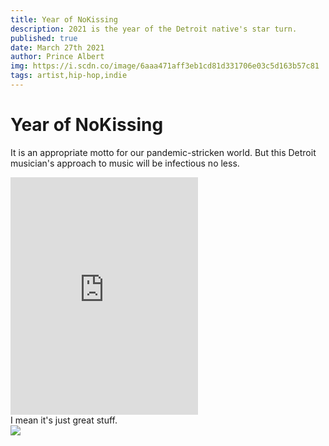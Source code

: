 ```yaml
---
title: Year of NoKissing
description: 2021 is the year of the Detroit native's star turn.
published: true
date: March 27th 2021
author: Prince Albert
img: https://i.scdn.co/image/6aaa471aff3eb1cd81d331706e03c5d163b57c81
tags: artist,hip-hop,indie
---
```


# Year of NoKissing

<span class="intro">It</span> is an appropriate motto for our pandemic-stricken world.
But this Detroit musician's approach to music will be infectious no less.
<div>
<iframe src="https://open.spotify.com/embed/track/7tMvDLht5Z0RB8Czvghfjx" width="300" height="380" frameborder="0" allowtransparency="true" allow="encrypted-media"></iframe>
</div>
<span class="highlight">I mean it's just great stuff.</span>
<div>
<img src="https://i.scdn.co/image/6aaa471aff3eb1cd81d331706e03c5d163b57c81"></img>
</div>
